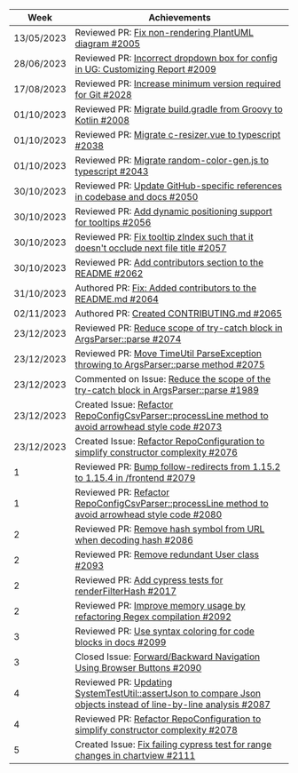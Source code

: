 | Week       | Achievements                                                                                                                                                        |
| ---------- | ------------------------------------------------------------------------------------------------------------------------------------------------------------------- |
| 13/05/2023 | Reviewed PR: [Fix non-rendering PlantUML diagram #2005](https://github.com/reposense/RepoSense/pull/2005)                                                           |
| 28/06/2023 | Reviewed PR: [Incorrect dropdown box for config in UG: Customizing Report #2009](https://github.com/reposense/RepoSense/pull/2009)                                  |
| 17/08/2023 | Reviewed PR: [Increase minimum version required for Git #2028](https://github.com/reposense/RepoSense/pull/2028)                                                    |
| 01/10/2023 | Reviewed PR: [Migrate build.gradle from Groovy to Kotlin #2008](https://github.com/reposense/RepoSense/pull/2008)                                                   |
| 01/10/2023 | Reviewed PR: [Migrate c-resizer.vue to typescript #2038](https://github.com/reposense/RepoSense/pull/2038)                                                          |
| 01/10/2023 | Reviewed PR: [Migrate random-color-gen.js to typescript #2043](https://github.com/reposense/RepoSense/pull/2043)                                                    |
| 30/10/2023 | Reviewed PR: [Update GitHub-specific references in codebase and docs #2050](https://github.com/reposense/RepoSense/pull/2050)                                       |
| 30/10/2023 | Reviewed PR: [Add dynamic positioning support for tooltips #2056](https://github.com/reposense/RepoSense/pull/2056)                                                 |
| 30/10/2023 | Reviewed PR: [Fix tooltip zIndex such that it doesn't occlude next file title #2057](https://github.com/reposense/RepoSense/pull/2057)                              |
| 30/10/2023 | Reviewed PR: [Add contributors section to the README #2062](https://github.com/reposense/RepoSense/pull/2062)                                                       |
| 31/10/2023 | Authored PR: [Fix: Added contributors to the README.md #2064](https://github.com/reposense/RepoSense/pull/2064)                                                     |
| 02/11/2023 | Authored PR: [Created CONTRIBUTING.md #2065](https://github.com/reposense/RepoSense/pull/2065)                                                                      |
| 23/12/2023 | Reviewed PR: [Reduce scope of try-catch block in ArgsParser::parse #2074](https://github.com/reposense/RepoSense/pull/2074)                                         |
| 23/12/2023 | Reviewed PR: [Move TimeUtil ParseException throwing to ArgsParser::parse method #2075](https://github.com/reposense/RepoSense/pull/2075)                            |
| 23/12/2023 | Commented on Issue: [Reduce the scope of the try-catch block in ArgsParser::parse #1989](https://github.com/reposense/RepoSense/issues/1989)                        |
| 23/12/2023 | Created Issue: [Refactor RepoConfigCsvParser::processLine method to avoid arrowhead style code #2073](https://github.com/reposense/RepoSense/issues/2073)           |
| 23/12/2023 | Created Issue: [Refactor RepoConfiguration to simplify constructor complexity #2076](https://github.com/reposense/RepoSense/issues/2076)                            |
| 1          | Reviewed PR: [Bump follow-redirects from 1.15.2 to 1.15.4 in /frontend #2079](https://github.com/reposense/RepoSense/pull/2079)                                     |
| 1          | Reviewed PR: [Refactor RepoConfigCsvParser::processLine method to avoid arrowhead style code #2080](https://github.com/reposense/RepoSense/pull/2080)               |
| 2          | Reviewed PR: [Remove hash symbol from URL when decoding hash #2086](https://github.com/reposense/RepoSense/pull/2086)                                               |
| 2          | Reviewed PR: [Remove redundant User class #2093](https://github.com/reposense/RepoSense/pull/2093)                                                                  |
| 2          | Reviewed PR: [Add cypress tests for renderFilterHash #2017](https://github.com/reposense/RepoSense/pull/2017)                                                       |
| 2          | Reviewed PR: [Improve memory usage by refactoring Regex compilation #2092](https://github.com/reposense/RepoSense/pull/2092)                                        |
| 3          | Reviewed PR: [Use syntax coloring for code blocks in docs #2099](https://github.com/reposense/RepoSense/pull/2099)                                                  |
| 3          | Closed Issue: [Forward/Backward Navigation Using Browser Buttons #2090](https://github.com/reposense/RepoSense/issues/2090)                                         |
| 4          | Reviewed PR: [Updating SystemTestUtil::assertJson to compare Json objects instead of line-by-line analysis #2087](https://github.com/reposense/RepoSense/pull/2087) |
| 4          | Reviewed PR: [Refactor RepoConfiguration to simplify constructor complexity #2078](https://github.com/reposense/RepoSense/pull/2078)                                |
| 5          | Created Issue: [Fix failing cypress test for range changes in chartview #2111](https://github.com/reposense/RepoSense/issues/2111)                                  |
